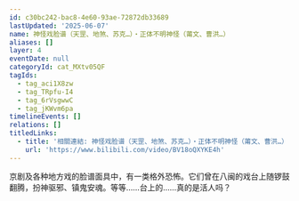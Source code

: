 ```yaml
---
id: c30bc242-bac8-4e60-93ae-72872db33689
lastUpdated: '2025-06-07'
name: 神怪戏脸谱（天罡、地煞、苏克…）・正体不明神怪（莆文、曹洪…）
aliases: []
layer: 4
eventDate: null
categoryId: cat_MXtv05QF
tagIds:
  - tag_aci1X8zw
  - tag_TRpfu-I4
  - tag_6rVsgwwC
  - tag_jKWvm6pa
timelineEvents: []
relations: []
titledLinks:
  - title: '相關連結: 神怪戏脸谱（天罡、地煞、苏克…）・正体不明神怪（莆文、曹洪…）'
    url: 'https://www.bilibili.com/video/BV18oQXYKE4h'
---
```

京剧及各种地方戏的脸谱面具中，有一类格外恐怖。它们曾在八闽的戏台上随锣鼓翻腾，扮神驱邪、镇鬼安魂。等等……台上的……真的是活人吗？
